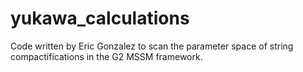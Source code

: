 # yukawa_calculations
Code written by Eric Gonzalez to scan the parameter space of string compactifications in the G2 MSSM framework.
